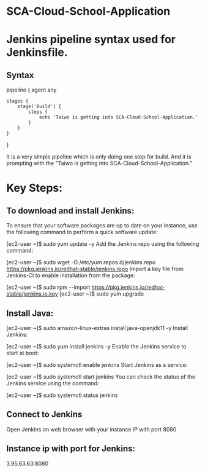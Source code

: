 # SCA-Cloud-School-Application
Jenkins pipeline syntax used for Jenkinsfile.
=============================================
Syntax
------
pipeline {
    agent any

    stages {
        stage('Build') {
            steps {
                echo 'Taiwo is getting into SCA-Cloud-School-Application.'
            }
        }
    }
}

It is a very simple pipeline which is only doing one step for build.
And it is prompting with the "Taiwo is getting into SCA-Cloud-School-Application."

Key Steps:
==========
To download and install Jenkins:
---------------------------------

To ensure that your software packages are up to date on your instance, use the following command to perform a quick software update:

[ec2-user ~]$ sudo yum update –y
Add the Jenkins repo using the following command:

[ec2-user ~]$ sudo wget -O /etc/yum.repos.d/jenkins.repo \
    https://pkg.jenkins.io/redhat-stable/jenkins.repo
Import a key file from Jenkins-CI to enable installation from the package:

[ec2-user ~]$ sudo rpm --import https://pkg.jenkins.io/redhat-stable/jenkins.io.key
[ec2-user ~]$ sudo yum upgrade

Install Java:
-------------
[ec2-user ~]$ sudo amazon-linux-extras install java-openjdk11 -y
Install Jenkins:

[ec2-user ~]$ sudo yum install jenkins -y
Enable the Jenkins service to start at boot:

[ec2-user ~]$ sudo systemctl enable jenkins
Start Jenkins as a service:

[ec2-user ~]$ sudo systemctl start jenkins
You can check the status of the Jenkins service using the command:

[ec2-user ~]$ sudo systemctl status jenkins

Connect to Jenkins
-------------------
Open Jenkins on web browser with your instance IP with port 8080

Instance ip with port for Jenkins:
----------------------------------
3.95.63.63:8080
